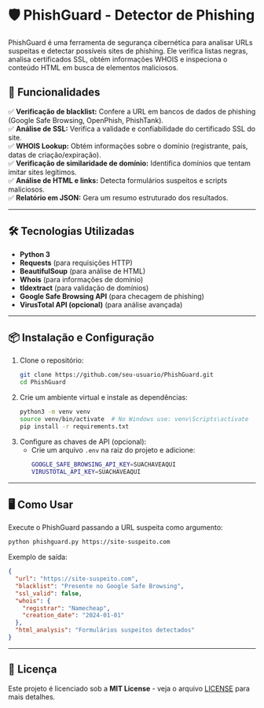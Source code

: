 # 🛡 PhishGuard - Detector de Phishing

PhishGuard é uma ferramenta de segurança cibernética para analisar URLs suspeitas e detectar possíveis sites de phishing. Ele verifica listas negras, analisa certificados SSL, obtém informações WHOIS e inspeciona o conteúdo HTML em busca de elementos maliciosos.

## 🚀 Funcionalidades

✅ **Verificação de blacklist:** Confere a URL em bancos de dados de phishing (Google Safe Browsing, OpenPhish, PhishTank).  
✅ **Análise de SSL:** Verifica a validade e confiabilidade do certificado SSL do site.  
✅ **WHOIS Lookup:** Obtém informações sobre o domínio (registrante, país, datas de criação/expiração).  
✅ **Verificação de similaridade de domínio:** Identifica domínios que tentam imitar sites legítimos.  
✅ **Análise de HTML e links:** Detecta formulários suspeitos e scripts maliciosos.  
✅ **Relatório em JSON:** Gera um resumo estruturado dos resultados.  

---

## 🛠 Tecnologias Utilizadas

- **Python 3**
- **Requests** (para requisições HTTP)
- **BeautifulSoup** (para análise de HTML)
- **Whois** (para informações de domínio)
- **tldextract** (para validação de domínios)
- **Google Safe Browsing API** (para checagem de phishing)
- **VirusTotal API (opcional)** (para análise avançada)

---

## 📦 Instalação e Configuração

1. Clone o repositório:
   ```sh
   git clone https://github.com/seu-usuario/PhishGuard.git
   cd PhishGuard
   ```
2. Crie um ambiente virtual e instale as dependências:
   ```sh
   python3 -m venv venv
   source venv/bin/activate  # No Windows use: venv\Scripts\activate
   pip install -r requirements.txt
   ```
3. Configure as chaves de API (opcional):
   - Crie um arquivo `.env` na raiz do projeto e adicione:
     ```sh
     GOOGLE_SAFE_BROWSING_API_KEY=SUACHAVEAQUI
     VIRUSTOTAL_API_KEY=SUACHAVEAQUI
     ```

---

## 🖥 Como Usar

Execute o PhishGuard passando a URL suspeita como argumento:
```sh
python phishguard.py https://site-suspeito.com
```

Exemplo de saída:
```json
{
  "url": "https://site-suspeito.com",
  "blacklist": "Presente no Google Safe Browsing",
  "ssl_valid": false,
  "whois": {
    "registrar": "Namecheap",
    "creation_date": "2024-01-01"
  },
  "html_analysis": "Formulários suspeitos detectados"
}
```

---

## 📜 Licença

Este projeto é licenciado sob a **MIT License** - veja o arquivo [LICENSE](LICENSE) para mais detalhes.
